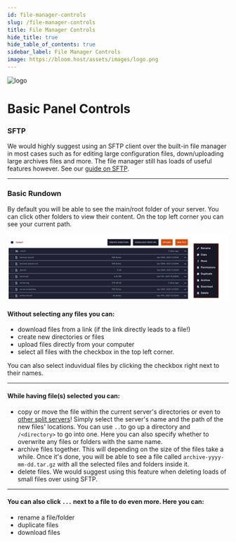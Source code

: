 ```yaml
---
id: file-manager-controls
slug: /file-manager-controls
title: File Manager Controls
hide_title: true
hide_table_of_contents: true
sidebar_label: File Manager Controls
image: https://bloom.host/assets/images/logo.png
---
```


<div class="text--center">
<img src="https://bloom.host/assets/images/logo.png" alt="logo" height="50%" width="50%"/>
<h1>Basic Panel Controls</h1>
</div>

### SFTP

We would highly suggest using an SFTP client over the built-in file manager in most cases such as for editing large configuration files, down/uploading large archives files and more. The file manager still has loads of useful features however. See our [guide on SFTP](sftp.md).

---

### Basic Rundown
By default you will be able to see the main/root folder of your server. You can click other folders to view their content. On the top left corner you can see your current path.

<div class="text--center"><img src="../../static/imgs/using_the_panel/file_manager_controls/1.png" alt="console"/></div>

#### Without selecting any files you can:
- download files from a link (if the link directly leads to a file!)
- create new directories or files
- upload files directly from your computer
- select all files with the checkbox in the top left corner.

You can also select induvidual files by clicking the checkbox right next to their names.

---

#### While having file(s) selected you can:
- copy or move the file within the current server's directories or even to <u>other split servers</u>! Simply select the server's name and the path of the new files' locations. You can use `..`to go up a directory and `/<directory>` to go into one. Here you can also specify whether to overwrite any files or folders with the same name.
- archive files together. This will depending on the size of the files take a while. Once it's done, you will be able to see a file called `archive-yyyy-mm-dd.tar.gz` with all the selected files and folders inside it.
- delete files. We would suggest using this feature when deleting loads of small files over using SFTP.

---

#### You can also click `...` next to a file to do even more. Here you can:
- rename a file/folder
- duplicate files
- download files